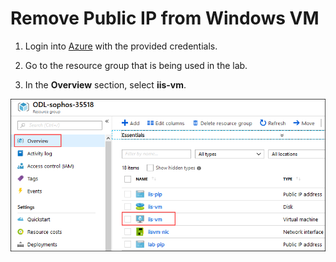 # Remove Public IP from Windows VM  

1. Login into [Azure](https://portal.azure.com/) with the provided credentials.  
2. Go to the resource group that is being used in the lab.  

3. In the **Overview** section, select **iis-vm**.  
<img src="/images/select iis vm.png"/>  
